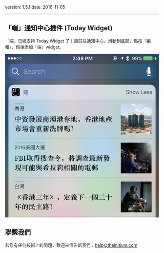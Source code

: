 version: 1.5.1
date: 2016-11-05

---

## 「端」通知中心插件 (Today Widget)

「端」已經支持 Today Widget 了！請前往通知中心，滑動到底部，點按「編輯」，然後添加「端」widget。

![Today Widget](./widget.png)

## 聯繫我們

若您有任何技術上的問題，歡迎來信告訴我們：[help@theinitium.com](mailto:help@theinitium.com)
